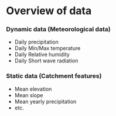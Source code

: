 # Overview of data

### Dynamic data (Meteorological data)
- Daily precipitation
- Daily Min/Max temperature
- Daily Relative humidity
- Daily Short wave radiation

### Static data (Catchment features)
- Mean elevation
- Mean slope
- Mean yearly precipitation
- etc.